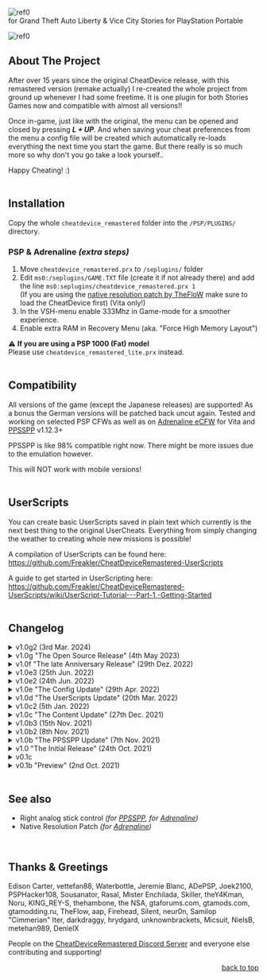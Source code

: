 <a name="readme-top"></a>
![ref0](https://github.com/Freakler/CheatDeviceRemastered/blob/main/pictures/logo.png)<br />
for Grand Theft Auto Liberty &amp; Vice City Stories for PlayStation Portable

![ref0](https://github.com/Freakler/CheatDeviceRemastered/blob/main/pictures/capture_000.png)
<br />

## About The Project
After over 15 years since the original CheatDevice release, with this remastered version (remake actually) I re-created the whole project from ground up whenever I had some freetime. It is one plugin for both Stories Games now and compatible with almost all versions!!

Once in-game, just like with the original, the menu can be opened and closed by pressing ***L + UP***. And when saving your cheat preferences from the menu a config file will be created which automatically re-loads everything the next time you start the game. But there really is so much more so why don't you go take a look yourself..

Happy Cheating! :)
<br /><br />


## Installation
Copy the whole ```cheatdevice_remastered``` folder into the ```/PSP/PLUGINS/``` directory. 

### PSP & Adrenaline *(extra steps)*
1. Move ```cheatdevice_remastered.prx``` to ```/seplugins/``` folder
2. Edit ```ms0:/seplugins/GAME.TXT``` file (create it if not already there) and add the line ```ms0:seplugins/cheatdevice_remastered.prx 1``` <br />
(If you are using the [native resolution patch by TheFloW](https://github.com/TheOfficialFloW/GTANativeRes) make sure to load the CheatDevice first) (Vita only!)
3. In the VSH-menu enable 333Mhz in Game-mode for a smoother experience.
4. Enable extra RAM in Recovery Menu (aka. "Force High Memory Layout")

:warning: **If you are using a PSP 1000 (Fat) model**<br>
Please use ```cheatdevice_remastered_lite.prx``` instead.
<br /><br />


## Compatibility
All versions of the game (except the Japanese releases) are supported! As a bonus the German versions will be patched back uncut again. Tested and working on selected PSP CFWs as well as on [Adrenaline eCFW](https://github.com/TheOfficialFloW/Adrenaline/releases) for Vita and [PPSSPP](https://www.ppsspp.org/) v1.12.3+
 
PPSSPP is like 98% compatible right now. There might be more issues due to the emulation however.
 
This will NOT work with mobile versions!
<br /><br />


## UserScripts
You can create basic UserScripts saved in plain text which currently is the next best thing to the original UserCheats. Everything from simply changing the weather to creating whole new missions is possible! 

A compilation of UserScripts can be found here: https://github.com/Freakler/CheatDeviceRemastered-UserScripts

A guide to get started in UserScripting here: https://github.com/Freakler/CheatDeviceRemastered-UserScripts/wiki/UserScript-Tutorial---Part-1,-Getting-Started
<br /><br />


## Changelog
<details><summary>v1.0g2 (3rd Mar. 2024)</summary><ul>
<li>better hover vehicle controls 
<li>added VCS garage fix 
<li>speedometer fix (more realistic but probably still not accurate)
<li>rocket boost fix (1 was the same as off)
<li>cheat description strings adjusted
<li>added Sindacco Chronicles Hidden package object to pickups
<li>now skipping special vehicles in vehicle spawner
<li>removed crashing skin "FRANFOR" (LCS)
<li>fixed userscript opcode 0482 (VCS)
<li>added "the dummy" skin (LCS)
<li>added fix for Sindacco Chronicles' custom radio color showing in menu
<li>added unlimited height limit for helis and planes (VCS)
<li>fixed and enhanced power-jump 
<li>added lock/unlock car to up/down button cheat
<li>fixed PPSSPP blackscreen for LCS
<li>more optimizations and fixes 
</ul></details>

<details><summary>v1.0g "The Open Source Release" (4th May 2023)</summary><ul>
<li>fixed newline bug in UserScripts
<li>better "high memory layout" detection
<li>added Cheat "Untouchable"
<li>added Cheat "Freeze Traffic"
<li>added Cheat "Cars drive on water"
<li>added Cheat "Mission Selector"
<li>added Action-buttons Cheat "Impulse"
<li>added Action-buttons Cheat "Jump with Vehicle"
<li>added "unfreeze" option for ped/vehicle to touch cheats
<li>added option to adjust player model of stock cheat for LCS
<li>added option to display free main memory 
<li>fixed bug in loading last touched ped/vehicle/object position
<li>added Timecycle Editor (thanks to @DenielX)
<li>removed the "bigger legend box" option
<li>removed the "disable advanced UI" option
<li>removed the "show Ped's stats when aimed at" cheat
<li>removed min and max bounds for editors
<li>you can now use R + UP/DOWN to fast scroll through categories
<li>even more bug fixes and code cleaning for open-sourcing
</ul></details>

<details><summary>v1.0f "The late Anniversary Release" (29th Dez. 2022)</summary><ul>
<li>added lite version of plugin without advanced features for casual cheaters
<li>moved "CDR/" folder from root to "PSP/PLUGINS/cheatdevice_remastered/"
<li>config .cfg and names .ini are no longer dynamicly created next to the prx
<li>added teleport to Highest Solid Ground for VCS
<li>added teleport to Stadium Stage for VCS
<li>added teleport to Mendez's Mansion Interior for VCS
<li>fixed a bug loading first teleport location from config
<li>UserScripts can now have 16 custom strings with a max length of 256
<li>fixed UserScript bugs due to custom strings and added more error messages
<li>added fix for crouching and manual aiming at the same time
<li>added Cheat to adjust the BMX Jump Height (thanks to darkdraggy)
<li>added Cheat to warp out of water with car automatically for LCS
<li>fixed bug where warping out of water results in endless loop if water below
<li>added some more Stock cheats
<li>realtime clock cheat now sets system time continuously
<li>more bug fixes and code cleaning for opensourceing
<li>more & updated UserScripts 
</ul></details>

<details><summary>v1.0e3 (25th Jun. 2022)</summary><ul>
<li>fixed a bug in UserScript translation ("if and" / "if or")
<li>vehicle spawner now makes sure vehicle doors are not locked
<li>blocked more crashing cheats in multiplayer 
</ul></details>

<details><summary>v1.0e2 (24th Jun. 2022)</summary><ul>
<li>editor's slot/no position is now saved to config as well
<li>added possibility to use custom text in scripts
<li>added folder support to UserScripts
<li>more & updated UserScripts 
</ul></details>

<details><summary>v1.0e "The Config Update" (29th Apr. 2022)</summary><ul>
<li>added button to auto-select current weapon in Weapon.dat Editor
<li>config rework, removed .ini in favor of faster binary file
<li>added option to enable autosaving to config
<li>added the classic Gather Spell cheat
<li>added the classic Rocket Boost cheat
<li>added "Reverse Gravity" to button up/down cheat shortcuts
<li>added "Toggle GatherSpell" to button up/down cheat shortcuts
<li>added "Toggle Slowmo" to button up/down cheat shortcuts
<li>deactivated user scripts menu in multiplayer
<li>more UserScripts 
</ul></details>

<details><summary>v1.0d "The UserScripts Update" (20th Mar. 2022)</summary><ul>
<li>fixed Infinite Ammo for VCS (Grenade & Camera Slots)
<li>fixed unload vehicle teleport bug in VCS
<li>added UserScripts
<li>added Weapon.dat Editor
<li>added missing info to Particle and Handling Editors for VCS
<li>added facing direction in degree to draw coordinates
<li>internal Script usage wont overwrite mission scripts anymore
<li>removed LCS Building / Interior switching because of UserScripts 
</ul></details>

<details><summary>v1.0c2 (5th Jan. 2022)</summary><ul>
<li>fixed crash when trying to aim-melee a PED in VCS on PSP/Vita
<li>fixed crash for "Behave like Tank" cheat with Bikes on PSP/Vita
<li>added VCN Maverick spawn on VCN landing pad 
</ul></details>

<details><summary>v1.0c "The Content Update" (27th Dec. 2021)</summary><ul>
<li>fixed crash on Loadscreen after resume from sleepmode in LCS
<li>fixed menu text in LCS not returning to fullscreen after sleepmode
<li>fixed rare crashes with random loadscreens
<li>fixed wrong RadioStation-name detection in Editors
<li>added IDE type-dynamic Editors with basic info
<li>adjusted Speed'O'meter position for Mulitplayer
<li>added OnMission bool fake cheat
<li>added Staunton Bridge Lift control cheat
<li>added Delorean detection like in original LCS CheatDevice
<li>added Building / Interior switching (LCS only for now)
<li>added Walking Speed Multiplier cheats for Player & Pedestrians 
</ul></details>

<details><summary>v1.0b3 (15th Nov. 2021)</summary><ul>
<li>added Vehicle behaves like Tank cheat
<li>added experimental Powerjump cheat
<li>reworked vehicle spawner
<li>bugfixes 
</ul></details>

<details><summary>v1.0b2 (8th Nov. 2021)</summary><ul>
<li>fixed crash on PPSSPP when pressing R-Trigger 
</ul></details>

<details><summary>v1.0b "The PPSSPP Update" (7th Nov. 2021)</summary><ul>
<li>added support for use with PPSSPP
<li>added color-box for ped/vehicle-colors editor
<li>adjusted World-Gravity value bounds and config
<li>added N.O.S. boost cheat for vehicles
<li>changed fast scrolling in Editors (now hold R-Trigger + LEFT / RIGHT)
<li>increased height limit for helicopters in LCS (thanks to darkdraggy) 
</ul></details>

<details><summary>v1.0 "The Initial Release" (24th Oct. 2021)</summary><ul>
<li>typo & design stuff
</ul></details>

<details><summary>v0.1c</summary><ul>
<li>fixed Pickup Spawner not working for VCS
</ul></details>

<details><summary>v0.1b "Preview" (2nd Oct. 2021)</summary><ul>
<li>added lock vehicle doors when inside
<li>added ped model swapping
<li>added crouching
<li>added better Scrollbar behaviour
<li>added side mission timer freeze
<li>added debug loadscreen messages 
</ul></details>

<br />

## See also
- Right analog stick control *(for [PPSSPP](https://github.com/Freakler/ppsspp-GTARemastered), for [Adrenaline](https://github.com/TheOfficialFloW/RemasteredControls/releases/tag/GTARemastered))*
- Native Resolution Patch *(for [Adrenaline](https://github.com/TheOfficialFloW/GTANativeRes))*

<br />

## Thanks & Greetings
Edison Carter, vettefan88, Waterbottle, Jeremie Blanc, ADePSP, Joek2100, PSPHacker108, Sousanator, Rasal, Mister Enchilada, Skiller, theY4Kman, Noru, KING_REY-S, thehambone, the NSA, gtaforums.com, gtamods.com, gtamodding.ru, TheFlow, aap, Firehead, Silent, neur0n, Samilop "Cimmerian" Iter, darkdraggy, hrydgard, unknownbrackets, Micsuit, NielsB, metehan989, DenielX

People on the [CheatDeviceRemastered Discord Server](https://discord.gg/7DERFmkgYq) and everyone else contributing and supporting!

<p align="right"><a href="#readme-top">back to top</a></p>
